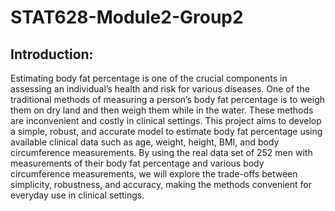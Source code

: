 # STAT628-Module2-Group2
## Introduction:
Estimating body fat percentage is one of the crucial components in assessing an individual’s health and risk for various diseases. One of the traditional methods of measuring a person’s body fat percentage is to weigh them on dry land and then weigh them while in the water. These methods are inconvenient and costly in clinical settings. This project aims to develop a simple, robust, and accurate model to estimate body fat percentage using available clinical data such as age, weight, height, BMI, and body circumference measurements. By using the real data set of 252 men with measurements of their body fat percentage and various body circumference measurements, we will explore the trade-offs between simplicity, robustness, and accuracy, making the methods convenient for everyday use in clinical settings.
